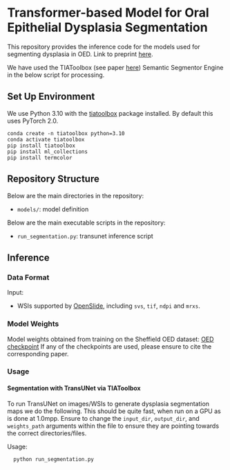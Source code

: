 # Transformer-based Model for Oral Epithelial Dysplasia Segmentation

This repository provides the inference code for the models used for segmenting dysplasia in OED. Link to preprint [here](https://arxiv.org/abs/2311.05452). <br />

We have used the TIAToolbox (see paper [here](https://www.nature.com/articles/s43856-022-00186-5)) Semantic Segmentor Engine in the below script for processing. 

## Set Up Environment

We use Python 3.10 with the [tiatoolbox](https://github.com/TissueImageAnalytics/tiatoolbox) package installed. By default this uses PyTorch 2.0.

```
conda create -n tiatoolbox python=3.10
conda activate tiatoolbox
pip install tiatoolbox
pip install ml_collections
pip install termcolor
```

## Repository Structure

Below are the main directories in the repository: 

- `models/`: model definition

Below are the main executable scripts in the repository:

- `run_segmentation.py`: transunet inference script

## Inference

### Data Format
Input: <br />
- WSIs supported by [OpenSlide](https://openslide.org/), including `svs`, `tif`, `ndpi` and `mrxs`.

### Model Weights

Model weights obtained from training on the Sheffield OED dataset: [OED checkpoint](https://drive.google.com/file/d/1EF3ItKmYhtdOy5aV9CJZ0a-g03LDaVy4/view?usp=sharing
)
If any of the checkpoints are used, please ensure to cite the corresponding paper.

### Usage

#### Segmentation with TransUNet via TIAToolbox

To run TransUNet on images/WSIs to generate dysplasia segmentation maps we do the following. This should be quite fast, when run on a GPU as is done at 1.0mpp. Ensure to change the `input_dir`, `output_dir`, and `weights_path` arguments within the file to ensure they are pointing towards the correct directories/files.

Usage: <br />
```
  python run_segmentation.py
```